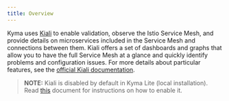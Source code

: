 ```yaml
---
title: Overview
---
```


Kyma uses [Kiali](https://www.kiali.io) to enable validation, observe the Istio Service Mesh, and provide details on microservices included in the Service Mesh and connections between them.
Kiali offers a set of dashboards and graphs that allow you to have the full Service Mesh at a glance and quickly identify problems and configuration issues.
For more details about particular features, see the [official Kiali documentation](https://kiali.io/documentation/features/).

>**NOTE:** Kiali is disabled by default in Kyma Lite (local installation). Read [this](/root/kyma/#configuration-custom-component-installation) document for instructions on how to enable it.
